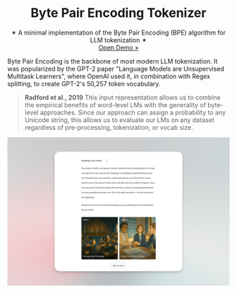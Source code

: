 <p align="center">
  <h1 align="center"><b>Byte Pair Encoding Tokenizer</b></h1>
  <p align="center">
  ✶ A minimal implementation of the Byte Pair Encoding (BPE) algorithm for LLM tokenization ✶
    <br />
    <a href="https://visual-tokenizer.vercel.app/">Open Demo »</a>
    <br />
  </p>
</p>

Byte Pair Encoding is the backbone of most modern LLM tokenization. It was popularized by the GPT-2 paper "Language Models are Unsupervised Multitask Learners", where OpenAI used it, in combination with Regex splitting, to create GPT-2's 50,257 token vocabulary.

> **Radford et al., 2019**
> This input representation allows us to combine the empirical benefits of word-level LMs with the generality of byte-level approaches. Since our approach can assign a probability to any Unicode string, this allows us to evaluate our LMs on any dataset regardless of pre-processing, tokenization, or vocab size.

![Demo of Ethics in Psychiatric Genomics](https://github.com/markmusic27/ethical-genomics/blob/main/public/images/readme.png?raw=true)